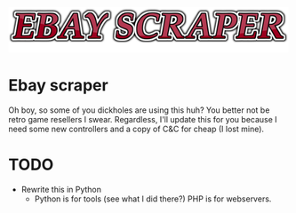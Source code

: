 ![Alt text](./logo.png "a title")

# Ebay scraper

Oh boy, so some of you dickholes are using this huh? You better not be retro game resellers I swear. Regardless, I'll update this for you because I need some new controllers and a copy of C&C for cheap (I lost mine).

# TODO
* Rewrite this in Python
	* Python is for tools (see what I did there?) PHP is for webservers.
	

	

